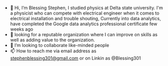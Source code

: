 - 👋 Hi, I’m Blessing Stephen, I studied physics at Delta state university. I'm a physicist who can compete with electrical engineer when it comes to electrical installation and trouble shouting,
Currently into data analytics, have completed the Google data analytics professional certificate few weeks ago
- 👀 looking for a reputable organization where I can improve on skills as well as adding value to the organization.
- 💞️ I’m looking to collaborate like-minded people 
- 📫 How to reach me via email address as stephenblessing301@gmail.com or on Linkin as  @Blessing301

